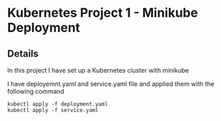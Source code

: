 # Kubernetes Project 1 -  Minikube Deployment 

## Details

In this project I have set up a Kubernetes cluster with minikube

I have deployemnt.yaml and service.yaml file and applied them with the following command
```
kubectl apply -f deployment.yaml
kubectl apply -f service.yaml

```